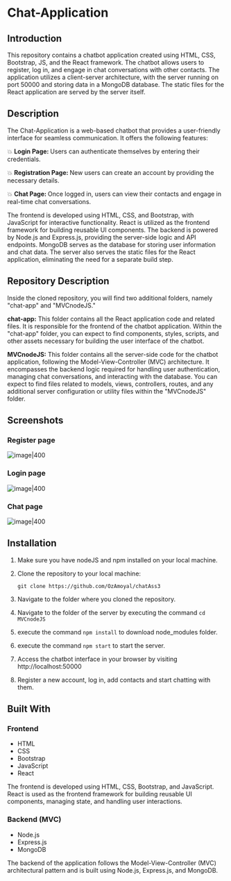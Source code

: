 # Chat-Application

## Introduction
This repository contains a chatbot application created using HTML, CSS, Bootstrap, JS, and the React framework. The chatbot allows users to register, log in, and engage in chat conversations with other contacts. The application utilizes a client-server architecture, with the server running on port 50000 and storing data in a MongoDB database. The static files for the React application are served by the server itself.

## Description
The Chat-Application is a web-based chatbot that provides a user-friendly interface for seamless communication. It offers the following features:

💥 <b> Login Page: </b>Users can authenticate themselves by entering their credentials.

💥 <b> Registration Page: </b> New users can create an account by providing the necessary details.

💥 <b> Chat Page: </b>  Once logged in, users can view their contacts and engage in real-time chat conversations.

The frontend is developed using HTML, CSS, and Bootstrap, with JavaScript for interactive functionality. React is utilized as the frontend framework for building reusable UI components. The backend is powered by Node.js and Express.js, providing the server-side logic and API endpoints. MongoDB serves as the database for storing user information and chat data. The server also serves the static files for the React application, eliminating the need for a separate build step.

## Repository Description
Inside the cloned repository, you will find two additional folders, namely "chat-app" and "MVCnodeJS."

<b>chat-app:</b> This folder contains all the React application code and related files. It is responsible for the frontend of the chatbot application. Within the "chat-app" folder, you can expect to find components, styles, scripts, and other assets necessary for building the user interface of the chatbot.

<b>MVCnodeJS:</b> This folder contains all the server-side code for the chatbot application, following the Model-View-Controller (MVC) architecture. It encompasses the backend logic required for handling user authentication, managing chat conversations, and interacting with the database. You can expect to find files related to models, views, controllers, routes, and any additional server configuration or utility files within the "MVCnodeJS" folder.

## Screenshots

### Register page
 ![image|400](https://user-images.githubusercontent.com/93612510/236449333-dc6534d6-e7df-4233-8f31-811270ad7a12.png)

### Login page
 ![image|400](https://user-images.githubusercontent.com/93612510/236449251-fde7723f-38aa-4bce-a9b2-7af7e954c7cd.png)

### Chat page
 ![image|400](https://user-images.githubusercontent.com/93612510/236449017-2860f855-cb1c-468e-b2dc-b79e9fc142c1.png)



## Installation
1. Make sure you have nodeJS and npm installed on your local machine.

2. Clone the repository to your local machine:
    ```
    git clone https://github.com/OzAmoyal/chatAss3
    ```
4. Navigate to the folder where you cloned the repository.
5. Navigate to the folder of the server by executing the command ``` cd MVCnodeJS ```
6. execute the command ``` npm install ``` to download node_modules folder.
7. execute the command ``` npm start ``` to start the server.
8. Access the chatbot interface in your browser by visiting http://localhost:50000
9. Register a new account, log in, add contacts and start chatting with them.


## Built With

### Frontend
- HTML
- CSS
- Bootstrap
- JavaScript
- React

The frontend is developed using HTML, CSS, Bootstrap, and JavaScript. React is used as the frontend framework for building reusable UI components, managing state, and handling user interactions.

### Backend (MVC)
- Node.js
- Express.js
- MongoDB

The backend of the application follows the Model-View-Controller (MVC) architectural pattern and is built using Node.js, Express.js, and MongoDB.

<br />
